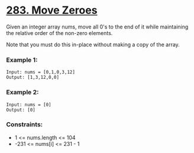 # [283. Move Zeroes][question-link]

Given an integer array nums, move all 0's to the end of it while maintaining the relative order of the non-zero elements.

Note that you must do this in-place without making a copy of the array.

### Example 1:
```text
Input: nums = [0,1,0,3,12]
Output: [1,3,12,0,0]
```

### Example 2:
```text
Input: nums = [0]
Output: [0]
```

### Constraints:

* 1 <= nums.length <= 104
* -231 <= nums[i] <= 231 - 1

[question-link]: https://leetcode.com/problems/move-zeroes/?envType=study-plan-v2&envId=leetcode-75